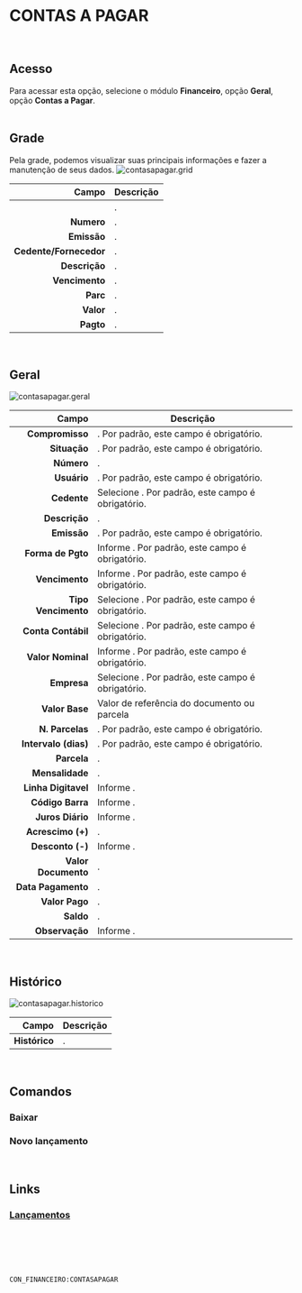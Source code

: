 # CONTAS A PAGAR
<br>

## Acesso
Para acessar esta opção, selecione o módulo **Financeiro**, opção **Geral**, opção **Contas a Pagar**.
<br>
<br>

## Grade
Pela grade, podemos visualizar suas principais informações e fazer a manutenção de seus dados.
![contasapagar.grid](https://raw.githubusercontent.com/netforcews/docs-siscom/master/financeiro/imagens/contasapagar.grid.png)

Campo | Descrição
--:|---
**&nbsp;** | .
**Numero** | .
**Emissão** | .
**Cedente/Fornecedor** | .
**Descrição** | .
**Vencimento** | .
**Parc** | .
**Valor** | .
**Pagto** | .
<br>

## Geral
![contasapagar.geral](https://raw.githubusercontent.com/netforcews/docs-siscom/master/financeiro/imagens/contasapagar.geral.png)

Campo | Descrição
--:|---
**Compromisso** | . Por padrão, este campo é obrigatório.
**Situação** | . Por padrão, este campo é obrigatório.
**Número** | .
**Usuário** | . Por padrão, este campo é obrigatório.
**Cedente** | Selecione . Por padrão, este campo é obrigatório.
**Descrição** | .
**Emissão** | . Por padrão, este campo é obrigatório.
**Forma de Pgto** | Informe . Por padrão, este campo é obrigatório.
**Vencimento** | Informe . Por padrão, este campo é obrigatório.
**Tipo Vencimento** | Selecione . Por padrão, este campo é obrigatório.
**Conta Contábil** | Selecione . Por padrão, este campo é obrigatório.
**Valor Nominal** | Informe . Por padrão, este campo é obrigatório.
**Empresa** | Selecione . Por padrão, este campo é obrigatório.
**Valor Base** | Valor de referência do documento ou parcela
**N. Parcelas** | . Por padrão, este campo é obrigatório.
**Intervalo (dias)** | . Por padrão, este campo é obrigatório.
**Parcela** | .
**Mensalidade** | .
**Linha Digitavel** | Informe .
**Código Barra** | Informe .
**Juros Diário** | Informe .
**Acrescimo (+)** | .
**Desconto (-)** | Informe .
**Valor Documento** | .
**Data Pagamento** | .
**Valor Pago** | .
**Saldo** | .
**Observação** | Informe .
<br>

## Histórico
![contasapagar.historico](https://raw.githubusercontent.com/netforcews/docs-siscom/master/financeiro/imagens/contasapagar.historico.png)

Campo | Descrição
--:|---
**Histórico** | .
<br>

## Comandos
### Baixar
### Novo lançamento
<br>

## Links
### [Lançamentos](/geral/financeirolancamentos.md)
<br>
<br>
<br>
<br>

```CON_FINANCEIRO:CONTASAPAGAR```
